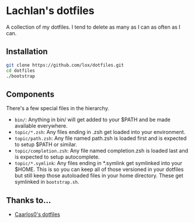 # Lachlan's dotfiles

A collection of my dotfiles. I tend to delete as many as I can as often as I can.

## Installation

```bash
git clone https://github.com/lox/dotfiles.git
cd dotfiles
./bootstrap
```

## Components

There's a few special files in the hierarchy.

 - `bin/`: Anything in bin/ will get added to your $PATH and be made available everywhere.
 - `topic/*.zsh`: Any files ending in .zsh get loaded into your environment.
 - `topic/path.zsh`: Any file named path.zsh is loaded first and is expected to setup $PATH or similar.
 - `topic/completion.zsh`: Any file named completion.zsh is loaded last and is expected to setup autocomplete.
 - `topic/*.symlink`: Any files ending in *.symlink get symlinked into your $HOME. This is so you can keep all of those versioned in your dotfiles but still keep those autoloaded files in your home directory. These get symlinked in `bootstrap.sh`.



## Thanks to…
  - [Caarlos0's dotfiles](https://github.com/caarlos0/dotfiles)
